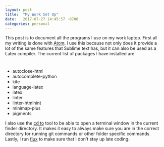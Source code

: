 ```yaml
---
layout: post
title:  "My Work Set Up"
date:   2017-07-27 14:45:57 -0700
categories: personal
---
```


This post is to document all the programs I use on my work laptop. First all my writing is done with [Atom][atom-link]. I use this because not only does it provide a lot of the same features that Sublime text has, but it can also be used as a Latex compiler. The current list of packages I have installed are

#


- autoclose-html
- autocomplete-python
- kite
- language-latex
- latex
- linter
- linter-htmlhint
- minimap-plus
- pigments

I also use the [cd to][cd-link] tool to be able to open a terminal window in the current finder directory. It makes it easy to always make sure you are in the correct directory for running git commands or other folder specific commands. Lastly, I run [flux][flux-link] to make sure that I don't stay up late coding. 

[atom-link]: https://atom.io
[cd-link]:   https://github.com/jbtule/cdto
[flux-link]: https://justgetflux.com
